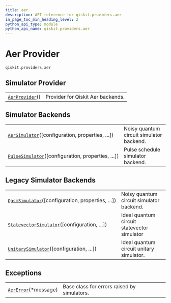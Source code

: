 ```yaml
---
title: aer
description: API reference for qiskit.providers.aer
in_page_toc_min_heading_level: 2
python_api_type: module
python_api_name: qiskit.providers.aer
---
```


<span id="module-qiskit.providers.aer" />

# Aer Provider

<span id="module-qiskit.providers.aer" />

`qiskit.providers.aer`

## Simulator Provider

|                                                                                        |                                   |
| -------------------------------------------------------------------------------------- | --------------------------------- |
| [`AerProvider`](qiskit.providers.aer.AerProvider "qiskit.providers.aer.AerProvider")() | Provider for Qiskit Aer backends. |

## Simulator Backends

|                                                                                                                                |                                          |
| ------------------------------------------------------------------------------------------------------------------------------ | ---------------------------------------- |
| [`AerSimulator`](qiskit.providers.aer.AerSimulator "qiskit.providers.aer.AerSimulator")(\[configuration, properties, …])       | Noisy quantum circuit simulator backend. |
| [`PulseSimulator`](qiskit.providers.aer.PulseSimulator "qiskit.providers.aer.PulseSimulator")(\[configuration, properties, …]) | Pulse schedule simulator backend.        |

## Legacy Simulator Backends

|                                                                                                                                      |                                             |
| ------------------------------------------------------------------------------------------------------------------------------------ | ------------------------------------------- |
| [`QasmSimulator`](qiskit.providers.aer.QasmSimulator "qiskit.providers.aer.QasmSimulator")(\[configuration, properties, …])          | Noisy quantum circuit simulator backend.    |
| [`StatevectorSimulator`](qiskit.providers.aer.StatevectorSimulator "qiskit.providers.aer.StatevectorSimulator")(\[configuration, …]) | Ideal quantum circuit statevector simulator |
| [`UnitarySimulator`](qiskit.providers.aer.UnitarySimulator "qiskit.providers.aer.UnitarySimulator")(\[configuration, …])             | Ideal quantum circuit unitary simulator.    |

## Exceptions

|                                                                                        |                                             |
| -------------------------------------------------------------------------------------- | ------------------------------------------- |
| [`AerError`](qiskit.providers.aer.AerError "qiskit.providers.aer.AerError")(\*message) | Base class for errors raised by simulators. |

